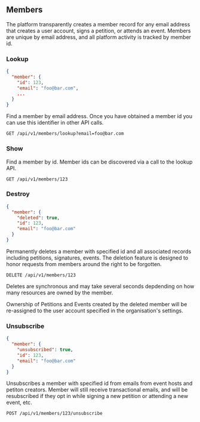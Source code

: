 ## Members

The platform transparently creates a member record for any email address that creates a user account, signs a petition, or attends an event. Members are unique by email address, and all 
platform activity is tracked by member id.  

### Lookup
```json
{
  "member": {
    "id": 123,
    "email": "foo@bar.com",
    ...
  }
}
```

Find a member by email address. Once you have obtained a member id you can use this identifier in other API calls. 

`GET /api/v1/members/lookup?email=foo@bar.com`



### Show

Find a member by id. Member ids can be discovered via a call to the lookup API. 

`GET /api/v1/members/123`


### Destroy
```json
{
  "member": {
    "deleted": true, 
    "id": 123,
    "email": "foo@bar.com"
  }
}
```

Permanently deletes a member with specified id and all associated records including petitions, signatures, events. The deletion feature is designed to honor requests from members around the right to be forgotten.

`DELETE /api/v1/members/123`

Deletes are synchronous and may take several seconds depdending on how many resources are owned by the member. 

Ownership of Petitions and Events created by the deleted member will be re-assigned to the user account specified in the organisation's settings. 



### Unsubscribe
```json
{
  "member": {
    "unsubscribed": true, 
    "id": 123,
    "email": "foo@bar.com"
  }
}
```

Unsubscribes a member with specified id from emails from event hosts and petiton creators. Member will still receive transactional emails, and will be resubscribed if they opt in while signing a new petition or attending a new event, etc. 

`POST /api/v1/members/123/unsubscribe`

